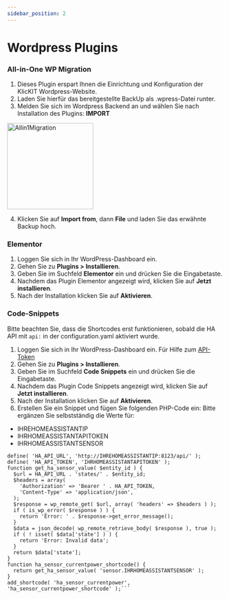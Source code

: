 ```yaml
---
sidebar_position: 2
---
```


# Wordpress Plugins

### All-in-One WP Migration
1. Dieses Plugin erspart Ihnen die Einrichtung und Konfiguration der KlicKIT Wordpress-Website.
2. Laden Sie hierfür das bereitgestellte BackUp als .wpress-Datei runter.
3. Melden Sie sich im Wordpress Backend an und wählen Sie nach Installation des Plugins: **IMPORT**
<img src="/img/allin1.png" alt="Allin1Migration" width="200"/>

4. Klicken Sie auf **Import from**, dann **File** und laden Sie das erwähnte Backup hoch.


### Elementor
1. Loggen Sie sich in Ihr WordPress-Dashboard ein.
2. Gehen Sie zu **Plugins > Installieren**.
3. Geben Sie im Suchfeld **Elementor** ein und drücken Sie die Eingabetaste.
4. Nachdem das Plugin Elementor angezeigt wird, klicken Sie auf **Jetzt installieren**.
5. Nach der Installation klicken Sie auf **Aktivieren**.

### Code-Snippets
Bitte beachten Sie, dass die Shortcodes erst funktionieren, sobald die HA API mit `api:` in der configuration.yaml aktiviert wurde.
1. Loggen Sie sich in Ihr WordPress-Dashboard ein. Für Hilfe zum [API-Token](/apitoken)
2. Gehen Sie zu **Plugins > Installieren**.
3. Geben Sie im Suchfeld **Code Snippets** ein und drücken Sie die Eingabetaste.
4. Nachdem das Plugin Code Snippets angezeigt wird, klicken Sie auf **Jetzt installieren**.
5. Nach der Installation klicken Sie auf **Aktivieren**.
6. Erstellen Sie ein Snippet und fügen Sie folgenden PHP-Code ein:
Bitte ergänzen Sie selbstständig die Werte für:
- IHREHOMEASSISTANTIP
- IHRHOMEASSISTANTAPITOKEN
- IHRHOMEASSISTANTSENSOR
```
define( 'HA_API_URL', 'http://IHREHOMEASSISTANTIP:8123/api/' );
define( 'HA_API_TOKEN', 'IHRHOMEASSISTANTAPITOKEN' );
function get_ha_sensor_value( $entity_id ) {
  $url = HA_API_URL . 'states/' . $entity_id;
  $headers = array(
    'Authorization' => 'Bearer ' . HA_API_TOKEN,
    'Content-Type' => 'application/json',
  );
  $response = wp_remote_get( $url, array( 'headers' => $headers ) );
  if ( is_wp_error( $response ) ) {
    return 'Error: ' . $response->get_error_message();
  }
  $data = json_decode( wp_remote_retrieve_body( $response ), true );
  if ( ! isset( $data['state'] ) ) {
    return 'Error: Invalid data';
  }
  return $data['state'];
}
function ha_sensor_currentpower_shortcode() {
  return get_ha_sensor_value( 'sensor.IHRHOMEASSISTANTSENSOR' );
}
add_shortcode( 'ha_sensor_currentpower', 'ha_sensor_currentpower_shortcode' );```
